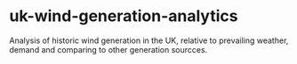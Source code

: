 # uk-wind-generation-analytics
Analysis of historic wind generation in the UK, relative to prevailing weather, demand and comparing to other generation sourcces.
